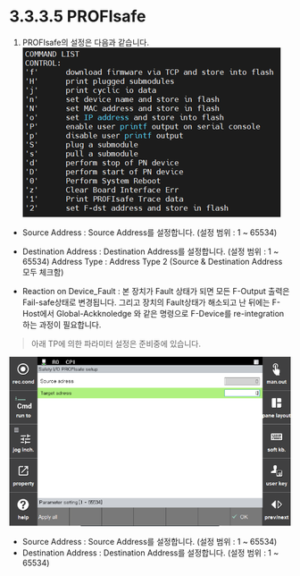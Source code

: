 ﻿
# 3.3.3.5 PROFIsafe

 1. PROFIsafe의 설정은 다음과 같습니다.
![Profisafe Consol Image](../../../_assets/safetyio_profisafe/BD671_console.png)
 - Source Address : Source Address를 설정합니다. (설정 범위 : 1 ~ 65534)
 - Destination Address : Destination Address를 설정합니다. (설정 범위 : 1 ~ 65534)
Address Type :  Address Type 2 (Source & Destination Address 모두 체크함)

 - Reaction on Device_Fault : 본 장치가 Fault 상태가 되면 모든 F-Output 출력은 Fail-safe상태로 변경됩니다. 그리고 장치의 Fault상태가 해소되고 난 뒤에는 F-Host에서 Global-Ackknoledge 와 같은 명령으로 F-Device를 re-integration 하는 과정이 필요합니다.

> 아래 TP에 의한 파라미터 설정은 준비중에 있습니다.

![Profisafe TP Image](../../../_assets/safetyio_profisafe/profisafe.PNG)

 - Source Address : Source Address를 설정합니다. (설정 범위 : 1 ~ 65534)
 - Destination Address : Destination Address를 설정합니다. (설정 범위 : 1 ~ 65534)